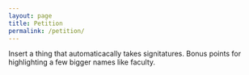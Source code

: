 ```yaml
---
layout: page
title: Petition
permalink: /petition/
---
```


Insert a thing that automaticacally takes signitatures. Bonus points for highlighting a few bigger names like faculty.
